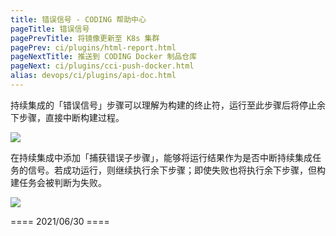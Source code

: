 ```yaml
---
title: 错误信号 - CODING 帮助中心
pageTitle: 错误信号
pagePrevTitle: 将镜像更新至 K8s 集群
pagePrev: ci/plugins/html-report.html
pageNextTitle: 推送到 CODING Docker 制品仓库
pageNext: ci/plugins/cci-push-docker.html
alias: devops/ci/plugins/api-doc.html
---
```


持续集成的「错误信号」步骤可以理解为构建的终止符，运行至此步骤后将停止余下步骤，直接中断构建过程。

![](https://help-assets.codehub.cn/enterprise/20210630112551.png)

在持续集成中添加「捕获错误子步骤」，能够将运行结果作为是否中断持续集成任务的信号。若成功运行，则继续执行余下步骤；即使失败也将执行余下步骤，但构建任务会被判断为失败。

![](https://help-assets.codehub.cn/enterprise/20210630113500.png)

==== 2021/06/30 ====
